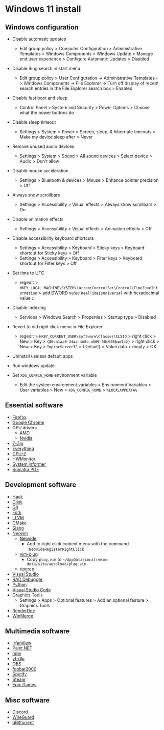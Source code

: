 # Windows 11 install

## Windows configuration

* Disable automatic updates
  * Edit group policy > Computer Configuration > Administrative Templates > Windows Components > Windows Update > Manage end user experience > Configure Automatic Updates > Disabled
* Disable Bing search in start menu
  * Edit group policy > User Configuration -> Administrative Templates -> Windows Components -> File Explorer -> Turn off display of recent search entries in the File Explorer search box > Enabled
* Disable fast boot and sleep
  * Control Panel > System and Security > Power Options > Choose what the power buttons do
* Disable sleep timeout
  * Settings > System > Power > Screen, sleep, & hibernate timeouts > Make my device sleep after > Never
* Remove unused audio devices
  * Settings > System > Sound > All sound devices > Select device > Audio > Don't allow
* Disable mouse acceleration
  * Settings > Bluetooth & devices > Mouse > Enhance pointer precision > Off
* Always show scrollbars
  * Settings > Accessibility > Visual effects > Always show scrollbars > On
* Disable animation effects
  * Settings > Accessibility > Visual effects > Animation effects > Off
* Disable accessibility keyboard shortcuts
  * Settings > Accessibility > Keyboard > Sticky keys > Keyboard shortcut for Sticky keys > Off
  * Settings > Accessibility > Keyboard > Filter keys > Keyboard shortcut for Filter keys > Off
* Set time to UTC
  * regedit > `HKEY_LOCAL_MACHINE\SYSTEM\CurrentControlSet\Control\TimeZoneInformation` > add DWORD value `RealTimeIsUniversal` with hexadecimal value `1`
* Disable indexing
  * Services > Windows Search > Properties > Startup type > Disabled
* Revert to old right click menu in File Explorer
  * regedit > `HKEY_CURRENT_USER\Software\Classes\CLSID` > right click > New > Key > `{86ca1aa0-34aa-4e8b-a509-50c905bae2a2}` > right click > New > Key > `InprocServer32` > (Default) > Value data > empty > OK
* Uninstall useless default apps
* Run windows update

* Set `XDG_CONFIG_HOME` environment variable
  * Edit the system environment variables > Environment Variables > User variables > New > `XDG_CONFIG_HOME` > `%LOCALAPPDATA%`

## Essential software

* [Firefox](https://www.mozilla.org/en-US/firefox/new/)
* [Google Chrome](https://www.google.com/chrome/)
* GPU drivers
  * [AMD](https://www.amd.com/en/support)
  * [Nvidia](https://www.nvidia.com/download/index.aspx)
* [7-Zip](https://www.7-zip.org/)
* [Everything](https://www.voidtools.com/)
* [CPU-Z](https://www.cpuid.com/softwares/cpu-z.html)
* [HWMonitor](https://www.cpuid.com/softwares/hwmonitor.html)
* [System Informer](https://systeminformer.sourceforge.io/)
* [Sumatra PDF](https://www.sumatrapdfreader.org/)

## Development software

* [Hack](https://sourcefoundry.org/hack/)
* [Clink](https://mridgers.github.io/clink/)
* [Git](https://gitforwindows.org/)
* [Fork](https://git-fork.com/)
* [LLVM](https://releases.llvm.org/)
* [CMake](https://cmake.org)
* [Slang](https://shader-slang.com/)
* [Neovim](https://neovim.io/)
  * [Neovide](https://neovide.dev/)
    * Add to right click context menu with the command `:NeovideRegisterRightClick`
  * [vim-plug](https://github.com/junegunn/vim-plug)
    * Copy `plug.vim` to `~/AppData/Local/nvim-data/site/autoload/plug.vim`
  * [ripgrep](https://github.com/BurntSushi/ripgrep)
* [Visual Studio](https://visualstudio.microsoft.com/)
* [RAD Debugger](https://github.com/EpicGamesExt/raddebugger)
* [Python](https://www.python.org/)
* [Visual Studio Code](https://code.visualstudio.com/)
* Graphics Tools
  * Settings > Apps > Optional features > Add an optional feature > Graphics Tools
* [RenderDoc](https://renderdoc.org/)
* [WinMerge](https://winmerge.org/)

## Multimedia software

* [IrfanView](https://www.irfanview.com/)
* [Paint.NET](https://getpaint.net/)
* [mpv](https://mpv.io/)
* [yt-dlp](https://github.com/yt-dlp/yt-dlp)
* [OBS](https://obsproject.com/)
* [foobar2000](https://www.foobar2000.org/)
* [Spotify](https://open.spotify.com/)
* [Steam](https://store.steampowered.com/)
* [Epic Games](https://store.epicgames.com/)

## Misc software

* [Discord](https://discord.com/)
* [WireGuard](https://www.wireguard.com/)
* [qBittorrent](https://www.qbittorrent.org/)
